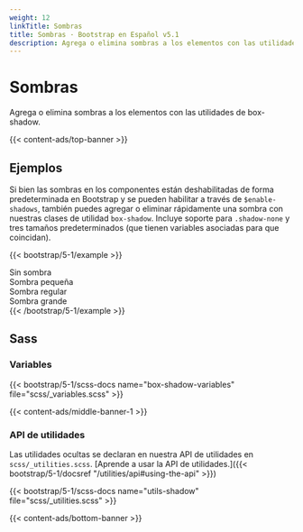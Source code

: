 ```yaml
---
weight: 12
linkTitle: Sombras
title: Sombras · Bootstrap en Español v5.1
description: Agrega o elimina sombras a los elementos con las utilidades de box-shadow.
---
```


# Sombras

Agrega o elimina sombras a los elementos con las utilidades de box-shadow.

{{< content-ads/top-banner >}}

## Ejemplos

Si bien las sombras en los componentes están deshabilitadas de forma predeterminada en Bootstrap y se pueden habilitar a través de `$enable-shadows`, también puedes agregar o eliminar rápidamente una sombra con nuestras clases de utilidad `box-shadow`. Incluye soporte para `.shadow-none` y tres tamaños predeterminados (que tienen variables asociadas para que coincidan).

{{< bootstrap/5-1/example >}}
<div class="shadow-none p-3 mb-5 bg-light rounded">Sin sombra</div>
<div class="shadow-sm p-3 mb-5 bg-body rounded">Sombra pequeña</div>
<div class="shadow p-3 mb-5 bg-body rounded">Sombra regular</div>
<div class="shadow-lg p-3 mb-5 bg-body rounded">Sombra grande</div>
{{< /bootstrap/5-1/example >}}

## Sass

### Variables

{{< bootstrap/5-1/scss-docs name="box-shadow-variables" file="scss/_variables.scss" >}}

{{< content-ads/middle-banner-1 >}}

### API de utilidades

Las utilidades ocultas se declaran en nuestra API de utilidades en `scss/_utilities.scss`. [Aprende a usar la API de utilidades.]({{< bootstrap/5-1/docsref "/utilities/api#using-the-api" >}})

{{< bootstrap/5-1/scss-docs name="utils-shadow" file="scss/_utilities.scss" >}}

{{< content-ads/bottom-banner >}}